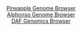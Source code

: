 <div id="Pineapple_Genome_Browser" align="center">
  <a href="https://igv.org/app/?sessionURL=blob:zZJdb9owFIb_i6VWmxQSOwFCIqEpZdBCSzdBaVCrKjKJE1wSO9hOUkD897nVpt2sUrnYNMkX9pE_3vP4OYCaCEk5Az6wTdQxEQIGkGvezHFR5uQWF0QCP8W5JAYQJCWCsJgA_wBSLBVezG70ybVSpfQti6qyVWCWcVM6Ji7wnjPcSDPmhTXgeY5XXGDFhbQuBK65RbO61ZAVLktTv.2YHSvBCls4L9ecSW6VhGVRo..LfpWijDBekKiockXfAkQ6j86YmCn.EoTzII6JlNdkN076wfU4uHeGi4fL7uBh8e0qXHTD8znNGFaVIP2qu.ZruQ.r8eKu6PHLi4E7Wt5OpkHWnDlfz4cvJRVE9pGLek4PIuRpMJQl5OV_6lkPemLfq1AUwzz0BpNJ.242rsdeFu9HN6N7t_1O30cD5DyutAcgXgvXR9BwYNfo2N3W6xT1DAhf6QhOgf_4ZAAlcLzR2x8PQO1KbQuQZFu9iWMALhIigN_yIHSR59mdttuGnoeOxgFUIv97aEeLmedCO7DtbpTSXGmVk0iyUpqYMbOOUzPbn8hyt_XQ9OU6aJ_Zo.XztrSH6Zl9cTWbcXdaXG7.xNOGmoF._u0LdbMfSfVPzPtIEFOtTtXt.7PcSGc5b0TnJriXvflmxqbJnTsvs3fxnIYm5aLASu_XFb38aVyNBcVM6UJNJV3RnKpdqCnyBvjIdrS4IOY51yYCka0.QQMaqAM__xbUOT4dfwA-">Pineapple Genome Browser</a>
</div>
<div id="Alphonso_Genome_Browser" align="center">
  <a href="https://igv.org/app/?sessionURL=blob:zZJfa9swFMW_i6BlA8eW7NiJDWXkX7M0oduSJVlTilFs2dEqS64k201DvvvUsrGXFZqHjYEepMuV7jlHvwOoiVRUcBAB10a.jRCwgNqJZoGLkpFrXBAFogwzRSwgSUYk4QkB0QFkWGm8nM_MzZ3WpYoch.qyVWCeC1t5Ni7wk.C4UXYiCmcgGMNbIbEWUjl9iWvh0LxuNWSLy9I2sz3bd1KssYNZuRNcCackPI8b8178qxTnhIuCxEXFNH0REBs9RmNqZ_hDb73oJQlRakr2k_SiN530Vt5ouRkHg83y08f1MlifL2jOsa4kuSAq.z4MZuPm233XE3KBppe7QbljePPlzBuejx5LKom6QB3U9brQDZ6DoTwlj_.TZ7Poib7DBe6H.ZWm_vwq9R.WVXt1s0ITRSbtP_p2wdECTCSV4QAkO9mJELQ8GFi.G7Set6hrQRiadKSgILq9s4CWOLk37bcHoPeloQUo8lC9gGMBIVMiQdQKIeygMHT9dqcNwxAdrQOoJPt70V4u52EHuj3XDeKMMm1QTmPFS2Vjzu06yez86cQsZ2du_yr82jSjaZL155m4rvgmZ029WiP4SpoWMMNfPtBYfYumf8LdW4TYensqbPObIIdwOBmLsdfHxefB02rPwusZnU9ejee0aDIhC6xNv6mY40_eaiwp5toUaqroljKq92uTomhAhFzPYAsSwYThEMh8.w5a0EI.fP8bT.94d_wB">Alphonso Genome Browser</a>
</div>


<div id="DAF_Genomics_Browser" align="center">
  <a href="https://igv.org/app/?sessionURL=blob:tZFra9swFIb_i6D9ZDuWr7EhDG9rsyzpVhLcdCklqPJx7E2yXElOmoT89wmvY7BRxqADSUicy_vqPEe0Balq0aAUeQ4OHYyRhVQldgvCWwafCAeF0pIwBRaSUIKEhgJKj6gkSpN8PjOVldatSgeDgpT2BhrBa6oc5TuktZXodAUm1fYcwslBNGSnHCq4SdZkQFhbiUaJAaEUlLLdQQvNZr0j5vgZW_ctYc07putedW1MGGOFUxLjtm4KePqLkf.gbFb9Jlsusr5.CvtJMcqmk.zGv8hX4.jdKv_8YZlHy_NFvWmI7iSMDjN5uKLj7c00HK7aW8HiK3Yt6GS7V2f.._OLp7aWoEY4xkN_6OIkRCcLMUE7gwDRSuIUB1bsDS0vCOznqx9GZgZS1Ci9u7eQloR.M.l3R6T3rQGFFDx2PTMLCVmARKmduG6Mk8QLgzhwkwSfrCPqJHtlkpf5PIldL_O8yHkg3OiXNevHZ4T.DL4Wxt86m_2vmOrbQ7S4_ho8zJeyeFuxPPs4O_Mux1_iLd.9AMpCL36sFJITbUI_ns9YCDN6HBr9i4t_uj99Bw--">DAF Genomics Browser</a>
</div>
